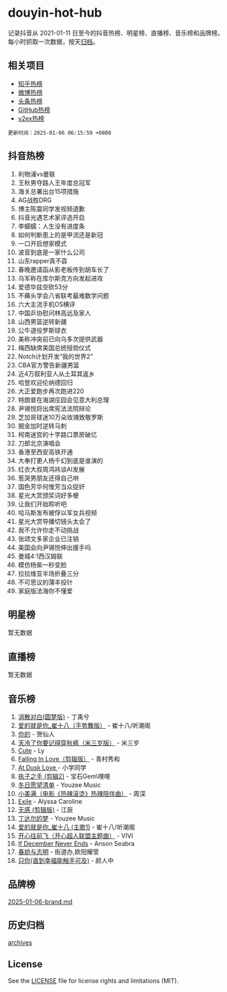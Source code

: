 # douyin-hot-hub

记录抖音从 2021-01-11 日至今的抖音热榜、明星榜、直播榜、音乐榜和品牌榜。每小时抓取一次数据，按天[归档](archives)。

## 相关项目

- [知乎热榜](https://github.com/lonnyzhang423/zhihu-hot-hub)
- [微博热榜](https://github.com/lonnyzhang423/weibo-hot-hub)
- [头条热榜](https://github.com/lonnyzhang423/toutiao-hot-hub)
- [GitHub热榜](https://github.com/lonnyzhang423/github-hot-hub)
- [v2ex热榜](https://github.com/lonnyzhang423/v2ex-hot-hub)


`更新时间：2025-01-06 06:15:59 +0800`

## 抖音热榜

1. 利物浦vs曼联
1. 王秋男夺路人王年度总冠军
1. 海关总署出台15项措施
1. AG战胜DRG
1. 博主陈震同学发视频道歉
1. 抖音光遇艺术家评选开启
1. 李蠕蠕：人生没有进度条
1. 如何判断患上的是甲流还是新冠
1. 一口开启想家模式
1. 波音到底是一家什么公司
1. 山东rapper真不孬
1. 春晚邀请函从影老板传到胡车长了
1. 乌军称在库尔斯克方向发起进攻
1. 爱德华兹空砍53分
1. 不薅头学会八省联考最难数学问题
1. 六大主流手机OS横评
1. 中国乒协慰问林高远及家人
1. 山西男篮逆转新疆
1. 公牛退役罗斯球衣
1. 美称冲突前已向乌多次提供武器
1. 梅西缺席美国总统授勋仪式
1. Notch计划开发“我的世界2”
1. CBA官方警告新疆男篮
1. 近4万叙利亚人从土耳其返乡
1. 哈登欢迎伦纳德回归
1. 大正爱跑步再次跑进220
1. 特朗普在海湖庄园会见意大利总理
1. 尹锡悦将出席宪法法院辩论
1. 芝加哥球迷10万朵玫瑰致敬罗斯
1. 掘金加时逆转马刺
1. 柯南迷宫的十字路口票房破亿
1. 刀郎北京演唱会
1. 香港至西安高铁开通
1. 大奉打更人杨千幻到底是谁演的
1. 红衣大叔周鸿祎谈AI发展
1. 惹哭男朋友还得自己哄
1. 国色芳华何惟芳当众捉奸
1. 星光大赏颁奖词好多梗
1. 让我们开始聆听吧
1. 哈马斯发布被俘以军女兵视频
1. 星光大赏导播切镜头太会了
1. 我不允许你走不动挑战
1. 张颂文多家企业已注销
1. 美国会向尹锡悦伸出援手吗
1. 曼城4:1西汉姆联
1. 模仿杨紫一秒变脸
1. 拉拉维亚半场折叠三分
1. 不可思议的蒲丰投针
1. 家庭版法海你不懂爱

## 明星榜

暂无数据

## 直播榜

暂无数据

## 音乐榜

1. [消散对白(圆梦版)](https://sf5-hl-cdn-tos.douyinstatic.com/obj/tos-cn-ve-2774/og4jB5I5IizzoZVAAAzWgBMAsMDWoArfwBOiFs) - 丁禹兮
1. [爱的就是你_崔十八（手势舞版）](https://sf5-hl-cdn-tos.douyinstatic.com/obj/tos-cn-ve-2774/oApB2AigNyB4sTw7JhBOikMAf0oDJzMWBuIrgm) - 崔十八/听潮阁
1. [你的](https://sf5-hl-cdn-tos.douyinstatic.com/obj/tos-cn-ve-2774/oYuIeKf42jB7sEV6B2upMdpYAgfrQWj0FeRegh) - 贺仙人
1. [天冷了你要记得穿秋裤（米三岁版）](https://sf5-hl-cdn-tos.douyinstatic.com/obj/tos-cn-ve-2774/oQlIwVIDWiZ6BQilAorS7MA0AgCkQDvcZAdm1) - 米三岁
1. [Cute](https://sf3-cdn-tos.douyinstatic.com/obj/tos-cn-ve-2774/o4IbIzHWKAAB4wsS5qMBRiiAlEBGTpQRNfFvuo) - Ly
1. [Falling In Love（剪辑版）](https://sf5-hl-cdn-tos.douyinstatic.com/obj/tos-cn-ve-2774/o8ajpA8zzgBPahbBIO8AcKGBLJezFCRd1wfP9f) - 青村秀和
1. [ At Dusk  Love ](https://sf5-hl-cdn-tos.douyinstatic.com/obj/tos-cn-ve-2774/o8CrpCf5CaYgI4ZrtQgMQAFEfuGqNnRSDQAPBc) - 小学同学
1. [执子之手 (剪辑2)](https://sf5-hl-cdn-tos.douyinstatic.com/obj/tos-cn-ve-2774/oUoZLQjCc31XzqsBnBQUNgeKtYPBcgbFDwtfcu) - 宝石Gem\哩哩
1. [冬日愿望清单](https://sf5-hl-cdn-tos.douyinstatic.com/obj/tos-cn-ve-2774/oIIgUOeamCFCVAzxN6MFRLIBlLGpUqQxeeHrLE) - Youzee Music
1. [小美满（电影《热辣滚烫》热辣陪伴曲）](https://sf5-hl-cdn-tos.douyinstatic.com/obj/tos-cn-ve-2774/o0GAn2lSgfZIDUgtevCGDQYnFg4CwnrBaxbTZL) - 周深
1. [Exile](https://sf5-hl-cdn-tos.douyinstatic.com/obj/tos-cn-ve-2774/oYj4gAQTknKE3WW0Je8KGmQ7z1cA4FefwtbufD) - Alyssa Caroline
1. [无感 (剪辑版)](https://sf6-cdn-tos.douyinstatic.com/obj/tos-cn-ve-2774/o0eIsUzJBDlQaQFC5OFlgbMEZC1TFYBftOBn6p) - 江辰
1. [丁达尔的梦](https://sf5-hl-cdn-tos.douyinstatic.com/obj/tos-cn-ve-2774/oMU3WirUZBVQkAC9ccG5P2IQirziZM2RTInUY) - Youzee Music
1. [爱的就是你_崔十八 (主歌1)](https://sf5-hl-cdn-tos.douyinstatic.com/obj/tos-cn-ve-2774/oI5BO5DhFZ6UTcNCnZaOCBLtZ7WIMQGfgnXf5E) - 崔十八/听潮阁
1. [开心往前飞（开心超人联盟主题曲）](https://sf5-hl-cdn-tos.douyinstatic.com/obj/tos-cn-ve-2774/9d8fb7c82cf1421fb93a9fe925275e0a) - VIVI
1. [If December Never Ends](https://sf3-cdn-tos.douyinstatic.com/obj/tos-cn-ve-2774/oY1IQMoTgCFIBg8RZifyqlBBt1UFgitTYmxeOS) - Anson Seabra
1. [春娇与志明](https://sf5-hl-cdn-tos.douyinstatic.com/obj/tos-cn-ve-2774/e530d8fceb7044b39707d7f9ff54add1) - 街道办,欧阳耀莹
1. [只你(直到幸福能触手可及)](https://sf5-hl-cdn-tos.douyinstatic.com/obj/tos-cn-ve-2774/o0lBkRDzFTeaVSUz3ZZSCBVtZ5DIMQGfgmEAuE) - 颜人中

## 品牌榜

[2025-01-06-brand.md](archives/2025-01-06-brand.md)

## 历史归档

[archives](archives)

## License

See the [LICENSE](LICENSE) file for license rights and limitations (MIT).
